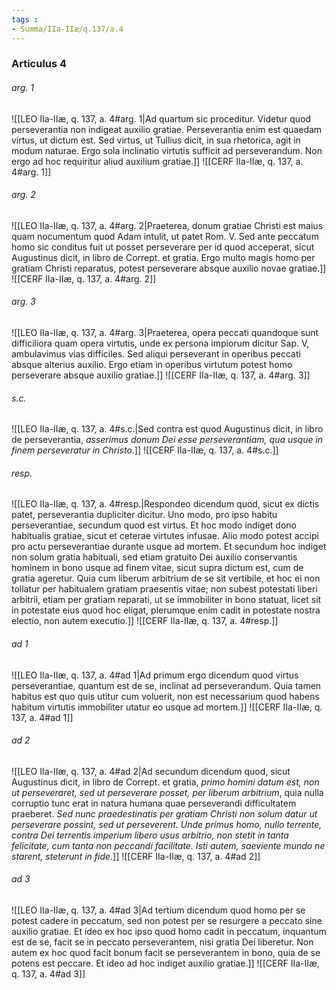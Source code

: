 ```yaml
---
tags : 
- Summa/IIa-IIæ/q.137/a.4
---
```


### Articulus 4

###### arg. 1
![[LEO IIa-IIæ, q. 137, a. 4#arg. 1|Ad quartum sic proceditur. Videtur quod perseverantia non indigeat auxilio gratiae. Perseverantia enim est quaedam virtus, ut dictum est. Sed virtus, ut Tullius dicit, in sua rhetorica, agit in modum naturae. Ergo sola inclinatio virtutis sufficit ad perseverandum. Non ergo ad hoc requiritur aliud auxilium gratiae.]]
![[CERF IIa-IIæ, q. 137, a. 4#arg. 1]]

###### arg. 2
![[LEO IIa-IIæ, q. 137, a. 4#arg. 2|Praeterea, donum gratiae Christi est maius quam nocumentum quod Adam intulit, ut patet Rom. V. Sed ante peccatum homo sic conditus fuit ut posset perseverare per id quod acceperat, sicut Augustinus dicit, in libro de Corrept. et gratia. Ergo multo magis homo per gratiam Christi reparatus, potest perseverare absque auxilio novae gratiae.]]
![[CERF IIa-IIæ, q. 137, a. 4#arg. 2]]

###### arg. 3
![[LEO IIa-IIæ, q. 137, a. 4#arg. 3|Praeterea, opera peccati quandoque sunt difficiliora quam opera virtutis, unde ex persona impiorum dicitur Sap. V, ambulavimus vias difficiles. Sed aliqui perseverant in operibus peccati absque alterius auxilio. Ergo etiam in operibus virtutum potest homo perseverare absque auxilio gratiae.]]
![[CERF IIa-IIæ, q. 137, a. 4#arg. 3]]

###### s.c.
![[LEO IIa-IIæ, q. 137, a. 4#s.c.|Sed contra est quod Augustinus dicit, in libro de perseverantia, *asserimus donum Dei esse perseverantiam, qua usque in finem perseveratur in Christo*.]]
![[CERF IIa-IIæ, q. 137, a. 4#s.c.]]

###### resp.
![[LEO IIa-IIæ, q. 137, a. 4#resp.|Respondeo dicendum quod, sicut ex dictis patet, perseverantia dupliciter dicitur. Uno modo, pro ipso habitu perseverantiae, secundum quod est virtus. Et hoc modo indiget dono habitualis gratiae, sicut et ceterae virtutes infusae. Alio modo potest accipi pro actu perseverantiae durante usque ad mortem. Et secundum hoc indiget non solum gratia habituali, sed etiam gratuito Dei auxilio conservantis hominem in bono usque ad finem vitae, sicut supra dictum est, cum de gratia ageretur. Quia cum liberum arbitrium de se sit vertibile, et hoc ei non tollatur per habitualem gratiam praesentis vitae; non subest potestati liberi arbitrii, etiam per gratiam reparati, ut se immobiliter in bono statuat, licet sit in potestate eius quod hoc eligat, plerumque enim cadit in potestate nostra electio, non autem executio.]]
![[CERF IIa-IIæ, q. 137, a. 4#resp.]]

###### ad 1
![[LEO IIa-IIæ, q. 137, a. 4#ad 1|Ad primum ergo dicendum quod virtus perseverantiae, quantum est de se, inclinat ad perseverandum. Quia tamen habitus est quo quis utitur cum voluerit, non est necessarium quod habens habitum virtutis immobiliter utatur eo usque ad mortem.]]
![[CERF IIa-IIæ, q. 137, a. 4#ad 1]]

###### ad 2
![[LEO IIa-IIæ, q. 137, a. 4#ad 2|Ad secundum dicendum quod, sicut Augustinus dicit, in libro de Corrept. et gratia, *primo homini datum est, non ut perseveraret, sed ut perseverare posset, per liberum arbitrium*, quia nulla corruptio tunc erat in natura humana quae perseverandi difficultatem praeberet. *Sed nunc praedestinatis per gratiam Christi non solum datur ut perseverare possint, sed ut perseverent. Unde primus homo, nullo terrente, contra Dei terrentis imperium libero usus arbitrio, non stetit in tanta felicitate, cum tanta non peccandi facilitate. Isti autem, saeviente mundo ne starent, steterunt in fide*.]]
![[CERF IIa-IIæ, q. 137, a. 4#ad 2]]

###### ad 3
![[LEO IIa-IIæ, q. 137, a. 4#ad 3|Ad tertium dicendum quod homo per se potest cadere in peccatum, sed non potest per se resurgere a peccato sine auxilio gratiae. Et ideo ex hoc ipso quod homo cadit in peccatum, inquantum est de se, facit se in peccato perseverantem, nisi gratia Dei liberetur. Non autem ex hoc quod facit bonum facit se perseverantem in bono, quia de se potens est peccare. Et ideo ad hoc indiget auxilio gratiae.]]
![[CERF IIa-IIæ, q. 137, a. 4#ad 3]]

